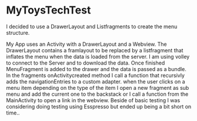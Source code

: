 # MyToysTechTest
I decided to use a DrawerLayout and Listfragments to create the menu structure.

My App uses an Activity with a DrawerLayout and a Webview. The DrawerLayout contains a framlayout to be replaced by a
listfragment that inflates the menu when the data is loaded from the server.
I am using volley to connect to the Server and to download the data. Once finished MenuFragment is added to the drawer and 
the data is passed as a bundle.
In the fragments onActivitycreated method I call a function that recursivly adds the navigationEntries to a custom adapter.
when the user clicks on a menu item depending on the type of the item I open a new fragment as sub menu and add the current one to 
the backstack or I call a function from the MainActivity to open a link in the webview.
Beside of basic testing I was considering doing testing using Esspresso but ended up being a bit short on time..
